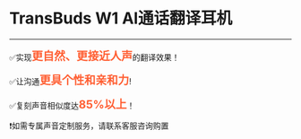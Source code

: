 # TransBuds W1 Al通话翻译耳机

---

<DocCard :cards="[
  {
    title: 'Al通话翻译耳机在android上使用',
    description: '',
    avatar: '/img/安卓_手机.png',
    path: '/readme/android-w1'
  },
  {
    title: 'Al通话翻译耳机在windows上使用',
    description: '',
    avatar: '/img/电脑.png',
    path: '/readme/windows-w1'
  },
  {
    title: 'Al通话翻译耳机在macOS上使用',
    description: '',
    avatar: '/img/苹果电脑.png',
    path: '/readme/macos-w1'
  }
]" />

<script setup>
import NotificationModal from '../../components/NotificationModal.vue'
</script>

<script setup>
import NotificationModal from '../../components/NotificationModal.vue'
</script>

<NotificationModal
  title="✨定制您的专属翻译声音"
  image="/public/weixin.png">

  <p>✅实现<span style="font-size: 20px; font-weight: bold; color:rgb(255, 95, 51);">更自然、更接近人声</span>的翻译效果！</p>
  <p>✅让沟通<span style="font-size: 20px; font-weight: bold; color:rgb(255, 95, 51);">更具个性和亲和力</span>!</p>
  <p>✅复刻声音相似度达<span style="font-size: 20px; font-weight: bold; color:rgb(255, 95, 51);">85%以上</span>！</p>
  <p>❗如需专属声音定制服务，请联系客服咨询购置</p>
</NotificationModal>
